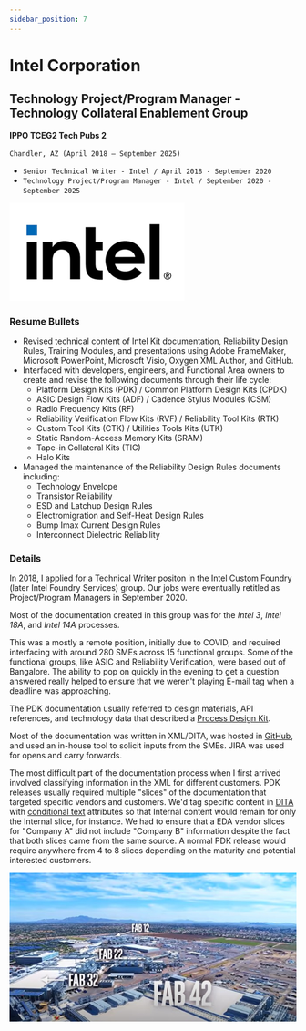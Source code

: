 ```yaml
---
sidebar_position: 7
---
```


# Intel Corporation
## Technology Project/Program Manager - Technology Collateral Enablement Group
**IPPO TCEG2 Tech Pubs 2**

`Chandler, AZ (April 2018 – September 2025)`

- `Senior Technical Writer - Intel / April 2018 - September 2020`
- `Technology Project/Program Manager - Intel / September 2020 - September 2025`

![Intel New](../img/intel_new.png)

### Resume Bullets

- Revised technical content of Intel Kit documentation, Reliability Design Rules, Training Modules, and presentations
using Adobe FrameMaker, Microsoft PowerPoint, Microsoft Visio, Oxygen XML Author, and GitHub.
- Interfaced with developers, engineers, and Functional Area owners to create and revise the following documents
through their life cycle:
  - Platform Design Kits (PDK) / Common Platform Design Kits (CPDK)
  - ASIC Design Flow Kits (ADF) / Cadence Stylus Modules (CSM)
  - Radio Frequency Kits (RF)
  - Reliability Verification Flow Kits (RVF) / Reliability Tool Kits (RTK)
  - Custom Tool Kits (CTK) / Utilities Tools Kits (UTK)
  - Static Random-Access Memory Kits (SRAM)
  - Tape-in Collateral Kits (TIC)
  - Halo Kits
- Managed the maintenance of the Reliability Design Rules documents including:
  - Technology Envelope
  - Transistor Reliability
  - ESD and Latchup Design Rules
  - Electromigration and Self-Heat Design Rules
  - Bump Imax Current Design Rules
  - Interconnect Dielectric Reliability

### Details

In 2018, I applied for a Technical Writer positon in the Intel Custom Foundry (later Intel Foundry Services) group.  Our jobs were eventually retitled as Project/Program Managers in September 2020.

Most of the documentation created in this group was for the _Intel 3_, _Intel 18A_, and _Intel 14A_ processes.

This was a mostly a remote position, initially due to COVID, and required interfacing with around 280 SMEs across 15 functional groups.
Some of the functional groups, like ASIC and Reliability Verification, were based out of Bangalore.
The ability to pop on quickly in the evening to get a question answered really helped to ensure that we weren't playing E-mail tag when a deadline was approaching.

The PDK documentation usually referred to design materials, API references, and technology data that described a [Process Design Kit](https://en.wikipedia.org/wiki/Process_design_kit).

Most of the documentation was written in XML/DITA, was hosted in [GitHub](https://en.wikipedia.org/wiki/GitHub), and used an in-house tool to solicit inputs from the SMEs.
JIRA was used for opens and carry forwards.

The most difficult part of the documentation process when I first arrived involved classifying information in the XML for different customers.
PDK releases usually required multiple "slices" of the documentation that targeted specific vendors and customers.
We'd tag specific content in [DITA](https://en.wikipedia.org/wiki/Darwin_Information_Typing_Architecture) with [conditional text](https://en.wikipedia.org/wiki/Conditional_text) attributes so that Internal content would remain for only the Internal slice, for instance.
We had to ensure that a EDA vendor slices for "Company A" did not include "Company B" information despite the fact that both slices came from the same source.
A normal PDK release would require anywhere from 4 to 8 slices depending on the maturity and potential interested customers.

![Fab](../img/fab.jpg)

